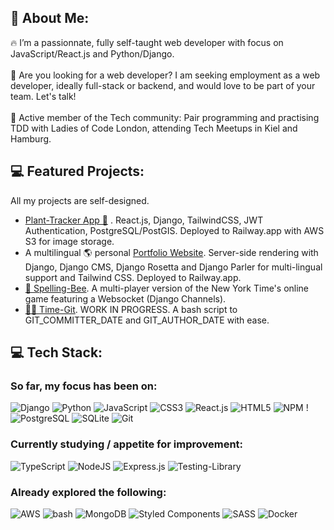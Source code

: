 ## 💫 About Me:
🔥 I’m a passionnate, fully self-taught web developer with focus on JavaScript/React.js and Python/Django. 
<br>
<br>
🎯 Are you looking for a web developer?  I am seeking employment as a web developer, ideally full-stack or backend, and would love to be part of your team. Let's talk!
<br>
<br>
👥 Active member of the Tech community: Pair programming and practising TDD with Ladies of Code London, attending Tech Meetups in Kiel and Hamburg.

## 💻 Featured Projects:
All my projects are self-designed. 
<br>
* [Plant-Tracker App 🌿](https://github.com/gros-pataplouf/plant-tracker) . React.js, Django, TailwindCSS, JWT Authentication, PostgreSQL/PostGIS. Deployed to Railway.app with AWS S3 for image storage.
* A multilingual 🌎 personal [Portfolio Website](https://github.com/gros-pataplouf/portfolio). Server-side rendering with Django, Django CMS, Django Rosetta and Django Parler for multi-lingual support and Tailwind CSS. Deployed to Railway.app.
* [🐝 Spelling-Bee](https://github.com/gros-pataplouf/spelling-bee). A multi-player version of the New York Time's online game featuring a Websocket (Django Channels). 
* [👩‍💻 Time-Git](https://github.com/gros-pataplouf/time-git). WORK IN PROGRESS. A bash script to GIT_COMMITTER_DATE and GIT_AUTHOR_DATE with ease.

## 💻 Tech Stack:
### So far, my focus has been on: 
![Django](https://img.shields.io/badge/django-%23092E20.svg?style=for-the-badge&logo=django&logoColor=white) ![Python](https://img.shields.io/badge/python-3670A0?style=for-the-badge&logo=python&logoColor=ffdd54)  ![JavaScript](https://img.shields.io/badge/javascript-%23323330.svg?style=for-the-badge&logo=javascript&logoColor=%23F7DF1E) ![CSS3](https://img.shields.io/badge/css3-%231572B6.svg?style=for-the-badge&logo=css3&logoColor=white) 	![React.js](https://img.shields.io/badge/React-20232A?style=for-the-badge&logo=react&logoColor=61DAFB) ![HTML5](https://img.shields.io/badge/html5-%23E34F26.svg?style=for-the-badge&logo=html5&logoColor=white) ![NPM](https://img.shields.io/badge/NPM-%23000000.svg?style=for-the-badge&logo=npm&logoColor=white) !![PostgreSQL](https://img.shields.io/badge/PostgreSQL-316192?style=for-the-badge&logo=postgresql&logoColor=white) ![SQLite](https://img.shields.io/badge/SQLite-07405E?style=for-the-badge&logo=sqlite&logoColor=white) ![Git](https://img.shields.io/badge/git-%23F05033.svg?style=for-the-badge&logo=git&logoColor=white)

### Currently studying / appetite for improvement:
![TypeScript](https://img.shields.io/badge/TypeScript-007ACC?style=for-the-badge&logo=typescript&logoColor=white) ![NodeJS](https://img.shields.io/badge/node.js-6DA55F?style=for-the-badge&logo=node.js&logoColor=white) ![Express.js](https://img.shields.io/badge/express.js-%23404d59.svg?style=for-the-badge&logo=express&logoColor=%2361DAFB) ![Testing-Library](https://img.shields.io/badge/-TestingLibrary-%23E33332?style=for-the-badge&logo=testing-library&logoColor=white)

### Already explored the following:
![AWS](https://img.shields.io/badge/AWS-%23FF9900.svg?style=for-the-badge&logo=amazon-aws&logoColor=white) ![bash](https://img.shields.io/badge/Shell_Script-121011?style=for-the-badge&logo=gnu-bash&logoColor=white) ![MongoDB](https://img.shields.io/badge/MongoDB-%234ea94b.svg?style=for-the-badge&logo=mongodb&logoColor=white) ![Styled Components](https://img.shields.io/badge/styled--components-DB7093?style=for-the-badge&logo=styled-components&logoColor=white) ![SASS](https://img.shields.io/badge/SASS-hotpink.svg?style=for-the-badge&logo=SASS&logoColor=white) ![Docker](https://img.shields.io/badge/docker-%230db7ed.svg?style=for-the-badge&logo=docker&logoColor=white)
